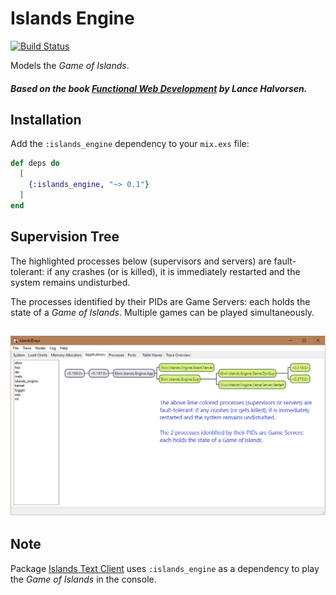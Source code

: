 # Islands Engine

[![Build Status](https://travis-ci.org/RaymondLoranger/islands_engine.svg?branch=master)](https://travis-ci.org/RaymondLoranger/islands_engine)

Models the _Game of Islands_.

##### Based on the book [Functional Web Development](https://pragprog.com/book/lhelph/functional-web-development-with-elixir-otp-and-phoenix) by Lance Halvorsen.

## Installation

Add the `:islands_engine` dependency to your `mix.exs` file:

```elixir
def deps do
  [
    {:islands_engine, "~> 0.1"}
  ]
end
```

## Supervision Tree

The highlighted processes below (supervisors and servers) are fault-tolerant:
if any crashes (or is killed), it is immediately restarted and the system
remains undisturbed.

The processes identified by their PIDs are Game Servers: each holds the state of
a _Game of Islands_. Multiple games can be played simultaneously.

## ![engine_app](images/islands_engine_app.png)

## Note

Package [Islands Text Client](https://hex.pm/packages/islands_text_client) uses
`:islands_engine` as a dependency to play the _Game of Islands_ in the console.
